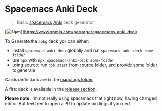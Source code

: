 # Spacemacs Anki Deck

> Basic [spacemacs](http://spacemacs.org) [Anki](https://apps.ankiweb.net/) deck generator

[![Npm](https://img.shields.io/node/v/spacemacs-anki-deck.svg?logo=node.js)](https://www.npmjs.com/package/spacemacs-anki-deck

To Generate the `apkg` deck you can either:
- install `spacemacs-anki-deck` globally and run `spacemacs-anki-deck some-folder`
- use `npx` with `npx spacemacs-anki-deck some-folder`
- using source: run `npm start` from source folder, and provide some folder to generate


Cards definitions are in the [mappings folder](./mappings)

A first deck is available in the [release section](https://github.com/AdrieanKhisbe/spacemacs-anki-deck/releases/tag/v0.1.0).

**Please note**: I'm not really using spacemacs that right now, having changed editor. But feel free to open a PR to update bindings if you ned
